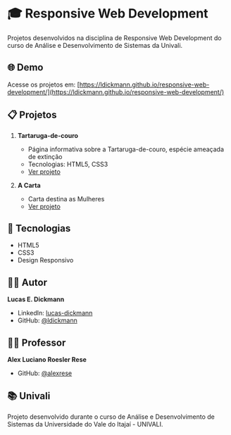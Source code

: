 # 🎓 Responsive Web Development

Projetos desenvolvidos na disciplina de Responsive Web Development do curso de Análise e Desenvolvimento de Sistemas da Univali.

## 🌐 Demo

Acesse os projetos em: [https://ldickmann.github.io/responsive-web-development/](https://ldickmann.github.io/responsive-web-development/)

## 📋 Projetos

1. **Tartaruga-de-couro**

   - Página informativa sobre a Tartaruga-de-couro, espécie ameaçada de extinção
   - Tecnologias: HTML5, CSS3
   - [Ver projeto](https://ldickmann.github.io/responsive-web-development/tartaruga-de-couro)

2. **A Carta**
   - Carta destina as Mulheres
   - [Ver projeto](https://ldickmann.github.io/responsive-web-development/carta-ao-leitor)

## 🚀 Tecnologias

- HTML5
- CSS3
- Design Responsivo

## 👨‍💻 Autor

**Lucas E. Dickmann**

- LinkedIn: [lucas-dickmann](https://www.linkedin.com/in/lucas-dickmann)
- GitHub: [@ldickmann](https://github.com/ldickmann)

## 👨‍🏫 Professor

**Alex Luciano Roesler Rese**

- GitHub: [@alexrese](https://github.com/alexrese)

## 📚 Univali

Projeto desenvolvido durante o curso de Análise e Desenvolvimento de Sistemas da Universidade do Vale do Itajaí - UNIVALI.
